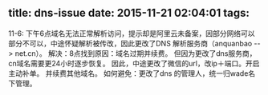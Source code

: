 title: dns-issue
date: 2015-11-21 02:04:01
tags:
---
11-6: 下午6点域名无法正常解析访问，提示却是阿里云未备案，因部分网络可以部分不可以，中途怀疑解析被传改，因此更改了DNS 解析服务商（anquanbao -- > net.cn）。
解决：8点找到原因：域名过期并续费。
但因为更改了dns服务商，cn域名需要更24小时逐步恢复。
因此，中途更改了微信的url，改ip＋端口。开启主动补单。
并续费其他域名。
如何避免：更改了dns 的管理人，统一归wade名下管理。
